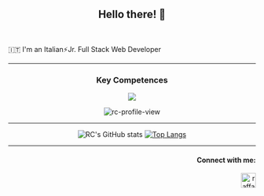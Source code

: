 <h2 align="center"> Hello there! 👋 </h2>

<br>

🇮🇹 I'm an Italian⚡Jr. Full Stack Web Developer  
<!--🌱 My Actual Key Competences `HTML` - `CSS` - `Bootstrap` - `SASS` - `Javascript` - `Vue` - `PHP` - `Laravel` - `SQL`   
🔭 Soon I will start learning `Python` - `NodeJs` - `Angular` - `GraphQL` - `Typescript`-->

---

<h3 align="center">Key Competences</h3>
<p align="center">
  <a href="https://skillicons.dev">
    <img src="https://skillicons.dev/icons?i=html,css,bootstrap,javascript,vue,sass,php,mysql,sqlite,laravel,git,bitbucket,npm,bash,powershell,md&perline=4" />
  </a>
<!-- </p>
<h3 align="center">Forthcoming Competences</h3>
<p align="center">
  <a href="https://skillicons.dev">
    <img src="https://skillicons.dev/icons?i=python,nodejs,typescript,angular,mongodb,postgres,jquery,aws&perline=4" />
  </a>
</p> -->

<br>

<div align="center">
<img src="https://komarev.com/ghpvc/?username=raffaele-catalano&color=blue&style=plastic&label=PROFILE+VIEWS" alt="rc-profile-view" title="rc-profile-view" align="center" />
</div>

---

<div align="center">
<!-- <img src="https://github-readme-stats.vercel.app/api/top-langs?username=raffaele-catalano&show_icons=true&theme=dark&locale=en&layout=compact" align="center" alt="rc-most-used-languages" title="rc-most-used-languages" />
<img src="https://github-readme-stats.vercel.app/api?username=raffaele-catalano&show_icons=true&theme=dark&locale=en" align="center" alt="rc-stats" title="rc-stats" /> -->

  ![RC's GitHub stats](https://github-readme-stats.vercel.app/api?username=raffaele-catalano&bg_color=30,e96443,904e95&title_color=fff&text_color=fff)
[![Top Langs](https://github-readme-stats.vercel.app/api/top-langs/?username=raffaele-catalano&bg_color=30,e96443,904e95&title_color=fff&text_color=fff&layout=compact)](https://github.com/anuraghazra/github-readme-stats)

</div>

---

<div>
<h4 align="right">Connect with me:</h4>
<p align="right">
<a href="https://www.linkedin.com/in/raffaele-catalano/" target="blank"><img align="center" src="https://raw.githubusercontent.com/rahuldkjain/github-profile-readme-generator/master/src/images/icons/Social/linked-in-alt.svg" alt="raffaele-catalano" height="30" width="30" /></a>
</p>
</div>
<!--
**raffaele-catalano/raffaele-catalano** is a ✨ _special_ ✨ repository because its `README.md` (this file) appears on your GitHub profile.

Here are some ideas to get you started:

- 🔭 I’m currently working on ...
- 🌱 I’m currently learning ...
- 👯 I’m looking to collaborate on ...
- 🤔 I’m looking for help with ...
- 💬 Ask me about ...
- 📫 How to reach me: ...
- 😄 Pronouns: ...
- ⚡ Fun fact: ...
-->
